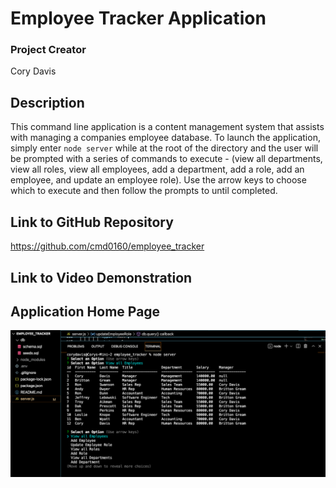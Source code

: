 # Employee Tracker Application

### Project Creator
Cory Davis

## Description
This command line application is a content management system that assists with managing a companies employee database. To launch the application, simply enter `node server` while at the root of the directory and the user will be prompted with a series of commands to execute - (view all departments, view all roles, view all employees, add a department, add a role, add an employee, and update an employee role). Use the arrow keys to choose which to execute and then follow the prompts to until completed.

## Link to GitHub Repository
https://github.com/cmd0160/employee_tracker

## Link to Video Demonstration


## Application Home Page
![Employee Tracker Home Page](img/Employee_Tracker.png)


